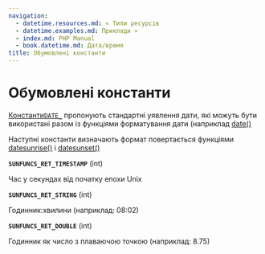 ```yaml
---
navigation:
  - datetime.resources.md: « Типи ресурсів
  - datetime.examples.md: Приклади »
  - index.md: PHP Manual
  - book.datetime.md: Дата/время
title: Обумовлені константи
---
```

# Обумовлені константи

[Константи`DATE_`](class.datetimeinterface.md#datetime.constants.types) пропонують стандартні уявлення дати, які можуть бути використані разом із функціями форматування дати (наприклад [date()](function.date.md)

Наступні константи визначають формат повертається функціями [datesunrise()](function.date-sunrise.md) і [datesunset()](function.date-sunset.md)

**`SUNFUNCS_RET_TIMESTAMP`** (int)

Час у секундах від початку епохи Unix

**`SUNFUNCS_RET_STRING`** (int)

Годинник:хвилини (наприклад: 08:02)

**`SUNFUNCS_RET_DOUBLE`** (int)

Годинник як число з плаваючою точкою (наприклад: 8.75)
